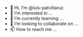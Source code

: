 - 👋 Hi, I’m @luis-patvillaruz
- 👀 I’m interested in ...
- 🌱 I’m currently learning ...
- 💞️ I’m looking to collaborate on ...
- 📫 How to reach me ...

<!---
luis-patvillaruz/luis-patvillaruz is a ✨ special ✨ repository because its `README.md` (this file) appears on your GitHub profile.
You can click the Preview link to take a look at your changes.
--->

